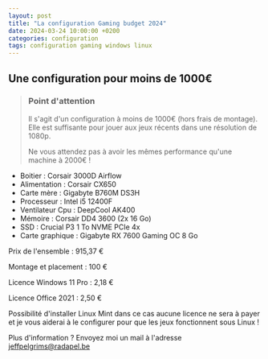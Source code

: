 ```yaml
---
layout: post
title: "La configuration Gaming budget 2024"
date: 2024-03-24 10:00:00 +0200
categories: configuration
tags: configuration gaming windows linux
---
```


## Une configuration pour moins de 1000€

> ### Point d'attention
>
> Il s'agit d'un configuration à moins de 1000€ (hors frais de montage). Elle est suffisante pour jouer aux jeux récents dans une résolution de 1080p.
>
> Ne vous attendez pas à avoir les mêmes performance qu'une machine à 2000€ !

- Boitier : Corsair 3000D Airflow
- Alimentation : Corsair CX650
- Carte mère : Gigabyte B760M DS3H
- Processeur : Intel i5 12400F
- Ventilateur Cpu : DeepCool AK400
- Mémoire : Corsair DD4 3600 (2x 16 Go)
- SSD : Crucial P3 1 To NVME PCIe 4x
- Carte graphique : Gigabyte RX 7600 Gaming OC 8 Go

Prix de l'ensemble : 915,37 €

Montage et placement : 100 €

Licence Windows 11 Pro : 2,18 €

Licence Office 2021 : 2,50 €

Possibilité d'installer Linux Mint dans ce cas aucune licence ne sera à payer et je vous aiderai à le configurer pour que les jeux fonctionnent sous Linux !

Plus d'information ? Envoyez moi un mail à l'adresse <jeffpelgrims@radapel.be>

